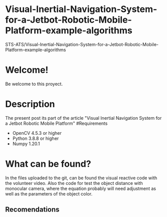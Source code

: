 # Visual-Inertial-Navigation-System-for-a-Jetbot-Robotic-Mobile-Platform-example-algorithms
STS-ATS/Visual-Inertial-Navigation-System-for-a-Jetbot-Robotic-Mobile-Platform-example-algorithms

# Welcome!
Be welcome to this proyect.

# Description

The present post its part of the article  "Visual Inertial Navigation System for a Jetbot Robotic Mobile Platform"
#Requirements
- OpenCV 4.5.3 or higher
- Python 3.8.8 or higher
- Numpy 1.20.1

# What can be found?
In the files uploaded to the git, can be found the visual reactive code with the volunteer video. Also the code for test the object distance with monocular camera, where the equation probably will need adjustment as well as the parameters of the object color.

## Recomendations
